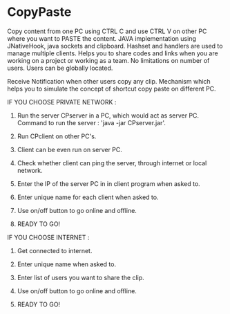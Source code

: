 CopyPaste
=========

Copy content from one PC using CTRL C and use CTRL V on other PC where you want to PASTE the content.
JAVA implementation using JNativeHook, java sockets and clipboard. Hashset and handlers are used to manage multiple clients.
Helps you to share codes and links when you are working on a project or working as a team. No limitations on number of users. Users can be globally located. 

Receive Notification when other users copy any clip.
Mechanism which helps you to simulate the concept of shortcut copy paste on different PC.


IF YOU CHOOSE PRIVATE NETWORK :

1) Run the server CPserver in a PC, which would act as server PC. Command to run the server : 'java -jar CPserver.jar'.

2) Run CPclient on other PC's.

3) Client can be even run on server PC.

4) Check whether client can ping the server, through internet or local network.

5) Enter the IP of the server PC in in client program when asked to.

6) Enter unique name for each client when asked to. 

8) Use on/off button to go online and offline.

9) READY TO GO!

IF YOU CHOOSE INTERNET :

1) Get connected to internet.

2) Enter unique name when asked to. 

3) Enter list of users you want to share the clip.

4) Use on/off button to go online and offline.

5) READY TO GO!
